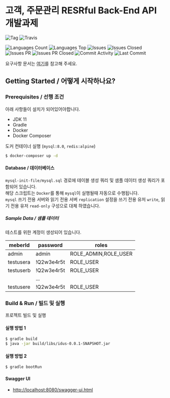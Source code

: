 # 고객, 주문관리 RESRful Back-End API 개발과제

![Tag](https://img.shields.io/github/v/tag/nubiforms/order-management-restful)
![Travis](https://img.shields.io/travis/com/nubiforms/order-management-restful)

![Languages Count](https://img.shields.io/github/languages/count/nubiforms/order-management-restful)
![Languages Top](https://img.shields.io/github/languages/top/nubiforms/order-management-restful)
![Issues](https://img.shields.io/github/issues/nubiforms/order-management-restful)
![Issues Closed](https://img.shields.io/github/issues-closed/nubiforms/order-management-restful)
![Issues PR](https://img.shields.io/github/issues-pr/nubiforms/order-management-restful)
![Issues PR Closed](https://img.shields.io/github/issues-pr-closed/nubiforms/order-management-restful)
![Commit Activity](https://img.shields.io/github/commit-activity/m/nubiforms/order-management-restful)
![Last Commit](https://img.shields.io/github/last-commit/nubiforms/order-management-restful)

요구사항 문서는 [여기](https://github.com/NuBiFoRMs/order-management-restful/wiki/Requirement)를 참고해 주세요.

## Getting Started / 어떻게 시작하나요?

### Prerequisites / 선행 조건

아래 사항들이 설치가 되어있어야합니다.

* JDK 11
* Gradle
* Docker
* Docker Composer

도커 컨테이너 실행 (`mysql:8.0`, `redis:alpine`)

```bash
$ docker-composer up -d
```

#### Database / 데이터베이스

`mysql-init-file/mysql.sql` 경로에 테이블 생성 쿼리 및 샘플 데이터 생성 쿼리가 포함되어 있습니다.  
해당 스크립트는 `Docker`를 통해 `mysql`이 실행될때 자동으로 수행됩니다.  
`mysql` 쓰기 전용 서버와 읽기 전용 서버 `replication` 설정을 쓰기 전용 유저 `write`, 읽기 전용 유저 `read-only` 구성으로 대체 하였습니다.

##### Sample Data / 샘플 데이터

테스트를 위한 계정이 생성되어 있습니다.

|meberId|password|roles|
|---|---|---|
|admin|admin|ROLE_ADMIN,ROLE_USER|
|testusera|!Q2w3e4r5t|ROLE_USER|
|testuserb|!Q2w3e4r5t|ROLE_USER|
| | ... | |
|testusere|!Q2w3e4r5t|ROLE_USER|

### Build & Run / 빌드 및 실행

프로젝트 빌드 및 실행

#### 실행 방법 1

```bash
$ gradle build
$ java -jar build/libs/idus-0.0.1-SNAPSHOT.jar
```

#### 실행 방법 2

```bash
$ gradle bootRun
```
#### Swagger UI

* [http://localhost:8080/swagger-ui.html](http://localhost:8080/swagger-ui.html)
